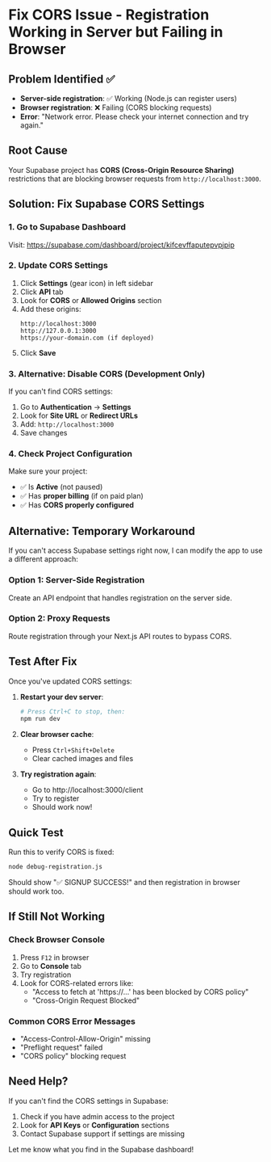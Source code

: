 # Fix CORS Issue - Registration Working in Server but Failing in Browser

## Problem Identified ✅
- **Server-side registration**: ✅ Working (Node.js can register users)
- **Browser registration**: ❌ Failing (CORS blocking requests)
- **Error**: "Network error. Please check your internet connection and try again."

## Root Cause
Your Supabase project has **CORS (Cross-Origin Resource Sharing)** restrictions that are blocking browser requests from `http://localhost:3000`.

## Solution: Fix Supabase CORS Settings

### 1. Go to Supabase Dashboard
Visit: https://supabase.com/dashboard/project/kifcevffaputepvpjpip

### 2. Update CORS Settings
1. Click **Settings** (gear icon) in left sidebar
2. Click **API** tab
3. Look for **CORS** or **Allowed Origins** section
4. Add these origins:
   ```
   http://localhost:3000
   http://127.0.0.1:3000
   https://your-domain.com (if deployed)
   ```
5. Click **Save**

### 3. Alternative: Disable CORS (Development Only)
If you can't find CORS settings:
1. Go to **Authentication** → **Settings**
2. Look for **Site URL** or **Redirect URLs**
3. Add: `http://localhost:3000`
4. Save changes

### 4. Check Project Configuration
Make sure your project:
- ✅ Is **Active** (not paused)
- ✅ Has **proper billing** (if on paid plan)
- ✅ Has **CORS properly configured**

## Alternative: Temporary Workaround

If you can't access Supabase settings right now, I can modify the app to use a different approach:

### Option 1: Server-Side Registration
Create an API endpoint that handles registration on the server side.

### Option 2: Proxy Requests
Route registration through your Next.js API routes to bypass CORS.

## Test After Fix

Once you've updated CORS settings:

1. **Restart your dev server**:
   ```bash
   # Press Ctrl+C to stop, then:
   npm run dev
   ```

2. **Clear browser cache**:
   - Press `Ctrl+Shift+Delete`
   - Clear cached images and files

3. **Try registration again**:
   - Go to http://localhost:3000/client
   - Try to register
   - Should work now!

## Quick Test

Run this to verify CORS is fixed:
```bash
node debug-registration.js
```

Should show "✅ SIGNUP SUCCESS!" and then registration in browser should work too.

## If Still Not Working

### Check Browser Console
1. Press `F12` in browser
2. Go to **Console** tab
3. Try registration
4. Look for CORS-related errors like:
   - "Access to fetch at 'https://...' has been blocked by CORS policy"
   - "Cross-Origin Request Blocked"

### Common CORS Error Messages
- "Access-Control-Allow-Origin" missing
- "Preflight request" failed
- "CORS policy" blocking request

## Need Help?

If you can't find the CORS settings in Supabase:
1. Check if you have admin access to the project
2. Look for **API Keys** or **Configuration** sections
3. Contact Supabase support if settings are missing

Let me know what you find in the Supabase dashboard!



